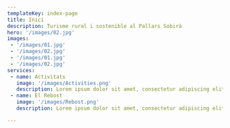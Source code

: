 ```yaml
---
templateKey: index-page
title: Inici
description: Turisme rural i sostenible al Pallars Sobirà
hero: '/images/02.jpg'
images:
 - '/images/01.jpg'
 - '/images/02.jpg'
 - '/images/01.jpg'
 - '/images/02.jpg'
services:
 - name: Activitats
   image: '/images/Activities.png'
   description: Lorem ipsum dolor sit amet, consectetur adipiscing elit. Aenean elementum ipsum nulla, nec iaculis purus consequat et. Donec nunc
 - name: El Rebost
   image: '/images/Rebost.png'
   description: Lorem ipsum dolor sit amet, consectetur adipiscing elit. Aenean elementum ipsum nulla, nec iaculis purus consequat et. Donec nunc

---
```


